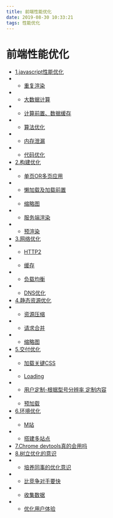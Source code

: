 ```yaml
---
title: 前端性能优化
date: 2019-08-30 10:33:21
tags: 性能优化
---
```

# 前端性能优化
- [1.javascript性能优化](#根据文件内标题生成目录)
- - [重复渲染](#根据文件内标题生成目录)
- - [大数据计算](#根据文件内标题生成目录)
- - [计算前置、数据缓存](#根据文件内标题生成目录)
- - [算法优化](#根据文件内标题生成目录)
- - [内存泄漏](#根据文件内标题生成目录)
- - [代码优化](#根据文件内标题生成目录)
- [2.构建优化](#根据文件内标题生成目录)
- - [单页OR多页应用](#根据文件内标题生成目录)
- - [懒加载及加载前置](#根据文件内标题生成目录)
- - [缩略图](#根据文件内标题生成目录)
- - [服务端渲染](#根据文件内标题生成目录)
- - [预渲染](#根据文件内标题生成目录)
- [3.网络优化](#根据文件内标题生成目录)
- - [HTTP2](#根据文件内标题生成目录)
- - [缓存](#根据文件内标题生成目录)
- - [负载均衡](#根据文件内标题生成目录)
- - [DNS优化](#根据文件内标题生成目录)
- [4.静态资源优化](#根据文件内标题生成目录)
- - [资源压缩](#根据文件内标题生成目录)
- - [请求合并](#根据文件内标题生成目录)
- - [缩略图](#根据文件内标题生成目录)
- [5.交付优化](#根据文件内标题生成目录)
- - [加载关键CSS](#根据文件内标题生成目录)
- - [Loading](#根据文件内标题生成目录)
- - [用户定制-根据型号分辨率 定制内容](#根据文件内标题生成目录)
- - [预加载](#根据文件内标题生成目录)
- [6.环境优化](#根据文件内标题生成目录)
- - [M站](#根据文件内标题生成目录)
- - [搭建多站点](#根据文件内标题生成目录)
- [7.Chrome devtools真的会用吗](#根据文件内标题生成目录)
- [8.树立优化的意识](#根据文件内标题生成目录)
- - [培养同事的优化意识](#根据文件内标题生成目录)
- - [比竞争对手要快](#根据文件内标题生成目录)
- - [收集数据](#根据文件内标题生成目录)
- - [优化用户体验](#根据文件内标题生成目录)